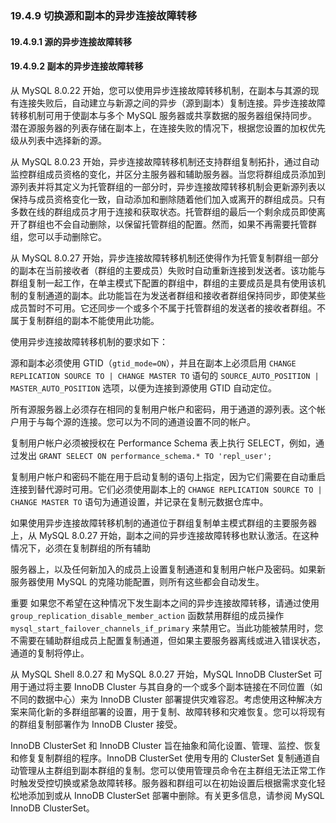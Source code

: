 ### 19.4.9 切换源和副本的异步连接故障转移

#### 19.4.9.1 源的异步连接故障转移
#### 19.4.9.2 副本的异步连接故障转移

从 MySQL 8.0.22 开始，您可以使用异步连接故障转移机制，在副本与其源的现有连接失败后，自动建立与新源之间的异步（源到副本）复制连接。异步连接故障转移机制可用于使副本与多个 MySQL 服务器或共享数据的服务器组保持同步。潜在源服务器的列表存储在副本上，在连接失败的情况下，根据您设置的加权优先级从列表中选择新的源。

从 MySQL 8.0.23 开始，异步连接故障转移机制还支持群组复制拓扑，通过自动监控群组成员资格的变化，并区分主服务器和辅助服务器。当您将群组成员添加到源列表并将其定义为托管群组的一部分时，异步连接故障转移机制会更新源列表以保持与成员资格变化一致，自动添加和删除随着他们加入或离开的群组成员。只有多数在线的群组成员才用于连接和获取状态。托管群组的最后一个剩余成员即使离开了群组也不会自动删除，以保留托管群组的配置。然而，如果不再需要托管群组，您可以手动删除它。

从 MySQL 8.0.27 开始，异步连接故障转移机制还使得作为托管复制群组一部分的副本在当前接收者（群组的主要成员）失败时自动重新连接到发送者。该功能与群组复制一起工作，在单主模式下配置的群组中，群组的主要成员是具有使用该机制的复制通道的副本。此功能旨在为发送者群组和接收者群组保持同步，即使某些成员暂时不可用。它还同步一个或多个不属于托管群组的发送者的接收者群组。不属于复制群组的副本不能使用此功能。

使用异步连接故障转移机制的要求如下：

源和副本必须使用 GTID（`gtid_mode=ON`），并且在副本上必须启用 `CHANGE REPLICATION SOURCE TO | CHANGE MASTER TO` 语句的 `SOURCE_AUTO_POSITION | MASTER_AUTO_POSITION` 选项，以便为连接到源使用 GTID 自动定位。

所有源服务器上必须存在相同的复制用户帐户和密码，用于通道的源列表。这个帐户用于与每个源的连接。您可以为不同的通道设置不同的帐户。

复制用户帐户必须被授权在 Performance Schema 表上执行 SELECT，例如，通过发出 `GRANT SELECT ON performance_schema.* TO 'repl_user';`

复制用户帐户和密码不能在用于启动复制的语句上指定，因为它们需要在自动重启连接到替代源时可用。它们必须使用副本上的 `CHANGE REPLICATION SOURCE TO | CHANGE MASTER TO` 语句为通道设置，并记录在复制元数据仓库中。

如果使用异步连接故障转移机制的通道位于群组复制单主模式群组的主要服务器上，从 MySQL 8.0.27 开始，副本之间的异步连接故障转移也默认激活。在这种情况下，必须在复制群组的所有辅助

服务器上，以及任何新加入的成员上设置复制通道和复制用户帐户及密码。如果新服务器使用 MySQL 的克隆功能配置，则所有这些都会自动发生。

重要
如果您不希望在这种情况下发生副本之间的异步连接故障转移，请通过使用 `group_replication_disable_member_action` 函数禁用群组的成员操作 `mysql_start_failover_channels_if_primary` 来禁用它。当此功能被禁用时，您不需要在辅助群组成员上配置复制通道，但如果主要服务器离线或进入错误状态，通道的复制将停止。

从 MySQL Shell 8.0.27 和 MySQL 8.0.27 开始，MySQL InnoDB ClusterSet 可用于通过将主要 InnoDB Cluster 与其自身的一个或多个副本链接在不同位置（如不同的数据中心）来为 InnoDB Cluster 部署提供灾难容忍。考虑使用这种解决方案来简化新的多群组部署的设置，用于复制、故障转移和灾难恢复。您可以将现有的群组复制部署作为 InnoDB Cluster 接受。

InnoDB ClusterSet 和 InnoDB Cluster 旨在抽象和简化设置、管理、监控、恢复和修复复制群组的程序。InnoDB ClusterSet 使用专用的 ClusterSet 复制通道自动管理从主群组到副本群组的复制。您可以使用管理员命令在主群组无法正常工作时触发受控切换或紧急故障转移。服务器和群组可以在初始设置后根据需求变化轻松地添加到或从 InnoDB ClusterSet 部署中删除。有关更多信息，请参阅 MySQL InnoDB ClusterSet。